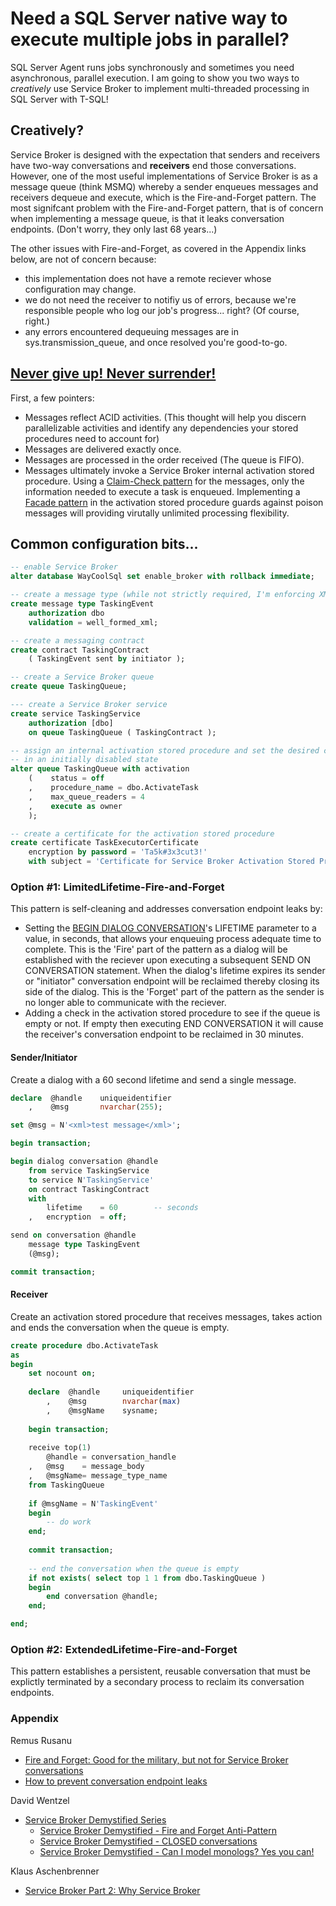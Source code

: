 # Need a SQL Server native way to execute multiple jobs in parallel?

SQL Server Agent runs jobs synchronously and sometimes you need asynchronous, parallel execution. I am going to show you two ways to  _creatively_ use Service Broker to implement multi-threaded processing in SQL Server with T-SQL!

## Creatively?

Service Broker is designed with the expectation that senders and receivers have two-way conversations and **receivers** end those conversations. However, one of the most useful implementations of Service Broker is as a message queue (think MSMQ) whereby a sender enqueues messages and receivers dequeue and execute, which is the Fire-and-Forget pattern. The most signifcant problem with the Fire-and-Forget pattern, that is of concern when implementing a message queue, is that it leaks conversation endpoints. (Don't worry, they only last 68 years...)

The other issues with Fire-and-Forget, as covered in the Appendix links below, are not of concern because:
* this implementation does not have a remote reciever whose configuration may change.
* we do not need the receiver to notifiy us of errors, because we're responsible people who log our job's progress... right? (Of course, right.)
* any errors encountered dequeuing messages are in sys.transmission_queue, and once resolved you're good-to-go.

## [Never give up! Never surrender!](https://youtu.be/SJ2hJezvd2I?t=23)

First, a few pointers:
* Messages reflect ACID activities. (This thought will help you discern parallelizable activities and identify any dependencies your stored procedures need to account for)
* Messages are delivered exactly once.
* Messages are processed in the order received (The queue is FIFO).
* Messages ultimately invoke a Service Broker internal activation stored procedure. Using a [Claim-Check pattern](https://learn.microsoft.com/en-us/azure/architecture/patterns/claim-check) for the messages, only the information needed to execute a task is enqueued. Implementing a [Facade pattern](https://en.wikipedia.org/wiki/Facade_pattern) in the activation stored procedure guards against poison messages will providing virutally unlimited processing flexibility.

## Common configuration bits...
```sql
-- enable Service Broker
alter database WayCoolSql set enable_broker with rollback immediate;

-- create a message type (while not strictly required, I'm enforcing XML)
create message type TaskingEvent
    authorization dbo
    validation = well_formed_xml;

-- create a messaging contract
create contract TaskingContract
    ( TaskingEvent sent by initiator );

-- create a Service Broker queue
create queue TaskingQueue;

--- create a Service Broker service
create service TaskingService
    authorization [dbo]
    on queue TaskingQueue ( TaskingContract );

-- assign an internal activation stored procedure and set the desired concurrency level
-- in an initially disabled state
alter queue TaskingQueue with activation
    (    status = off
    ,    procedure_name = dbo.ActivateTask
    ,    max_queue_readers = 4
    ,    execute as owner
    );

-- create a certificate for the activation stored procedure
create certificate TaskExecutorCertificate
	encryption by password = 'Ta5k#3x3cut3!'
	with subject = 'Certificate for Service Broker Activation Stored Procedure';

```

### Option #1: LimitedLifetime-Fire-and-Forget
This pattern is self-cleaning and addresses conversation endpoint leaks by:
* Setting the [BEGIN DIALOG CONVERSATION](https://learn.microsoft.com/en-us/sql/t-sql/statements/begin-dialog-conversation-transact-sql?view=sql-server-ver16)'s LIFETIME parameter to a value, in seconds, that allows your enqueuing process adequate time to complete. This is the 'Fire' part of the pattern as a dialog will be established with the reciever upon executing a subsequent SEND ON CONVERSATION statement. When the dialog's lifetime expires its sender or "initiator" conversation endpoint will be reclaimed thereby closing its side of the dialog. This is the 'Forget' part of the pattern as the sender is no longer able to communicate with the reciever.
* Adding a check in the activation stored procedure to see if the queue is empty or not. If empty then executing END CONVERSATION it will cause the receiver's conversation endpoint to be reclaimed in 30 minutes.

#### Sender/Initiator
Create a dialog with a 60 second lifetime and send a single message.
```sql
declare  @handle    uniqueidentifier
    ,    @msg       nvarchar(255);

set @msg = N'<xml>test message</xml>';

begin transaction;

begin dialog conversation @handle
	from service TaskingService
	to service N'TaskingService'
	on contract TaskingContract
	with
        lifetime    = 60        -- seconds
    ,   encryption  = off;

send on conversation @handle
	message type TaskingEvent
	(@msg);

commit transaction;
```
#### Receiver
Create an activation stored procedure that receives messages, takes action and ends the conversation when the queue is empty.
```sql
create procedure dbo.ActivateTask
as
begin
    set nocount on;
    
    declare  @handle     uniqueidentifier
        ,    @msg        nvarchar(max)
        ,    @msgName    sysname;
    
    begin transaction;
    
    receive	top(1)
        @handle = conversation_handle
    ,	@msg	= message_body
    ,	@msgName= message_type_name
    from TaskingQueue
    
    if @msgName = N'TaskingEvent'
    begin
        -- do work
    end;
    
    commit transaction;
    
    -- end the conversation when the queue is empty
    if not exists( select top 1 1 from dbo.TaskingQueue )
    begin
        end conversation @handle;
    end;

end;
```
### Option #2: ExtendedLifetime-Fire-and-Forget
This pattern establishes a persistent, reusable conversation that must be explictly terminated by a secondary process to reclaim its conversation endpoints.

### Appendix
Remus Rusanu 
* [Fire and Forget: Good for the military, but not for Service Broker conversations](https://rusanu.com/2006/04/06/fire-and-forget-good-for-the-military-but-not-for-service-broker-conversations/)
* [How to prevent conversation endpoint leaks](https://rusanu.com/2014/03/31/how-to-prevent-conversation-endpoint-leaks/)

David Wentzel
* [Service Broker Demystified Series](https://davewentzel.com/content/service-broker-demystified-series/)
  * [Service Broker Demystified - Fire and Forget Anti-Pattern](https://davewentzel.com/content/service-broker-demystified-fire-and-forget-anti-pattern/)
  * [Service Broker Demystified - CLOSED conversations](https://davewentzel.com/content/service-broker-demystified-closed-conversations/)
  * [Service Broker Demystified - Can I model monologs? Yes you can!](https://davewentzel.com/content/service-broker-demystified-can-i-model-monologs-yes-you-can/)

Klaus Aschenbrenner
* [Service Broker Part 2: Why Service Broker](https://www.sqlservercentral.com/articles/service-broker-part-2-why-service-broker#:~:text=Reusing%20conversations%20has%20a%20significant%20positive%20performance%20impact.,receivers%20side%20by%20a%20factor%20of%20about%2010)

